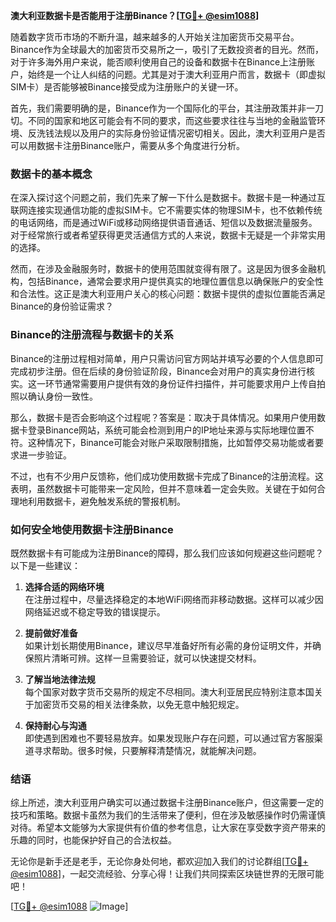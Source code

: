 **澳大利亚数据卡是否能用于注册Binance？[[TG💪+ @esim1088](https://t.me/s/esim1088)]**

随着数字货币市场的不断升温，越来越多的人开始关注加密货币交易平台。Binance作为全球最大的加密货币交易所之一，吸引了无数投资者的目光。然而，对于许多海外用户来说，能否顺利使用自己的设备和数据卡在Binance上注册账户，始终是一个让人纠结的问题。尤其是对于澳大利亚用户而言，数据卡（即虚拟SIM卡）是否能够被Binance接受成为注册账户的关键一环。

首先，我们需要明确的是，Binance作为一个国际化的平台，其注册政策并非一刀切。不同的国家和地区可能会有不同的要求，而这些要求往往与当地的金融监管环境、反洗钱法规以及用户的实际身份验证情况密切相关。因此，澳大利亚用户是否可以用数据卡注册Binance账户，需要从多个角度进行分析。

### 数据卡的基本概念

在深入探讨这个问题之前，我们先来了解一下什么是数据卡。数据卡是一种通过互联网连接实现通信功能的虚拟SIM卡。它不需要实体的物理SIM卡，也不依赖传统的电话网络，而是通过WiFi或移动网络提供语音通话、短信以及数据流量服务。对于经常旅行或者希望获得更灵活通信方式的人来说，数据卡无疑是一个非常实用的选择。

然而，在涉及金融服务时，数据卡的使用范围就变得有限了。这是因为很多金融机构，包括Binance，通常会要求用户提供真实的地理位置信息以确保账户的安全性和合法性。这正是澳大利亚用户关心的核心问题：数据卡提供的虚拟位置能否满足Binance的身份验证需求？

### Binance的注册流程与数据卡的关系

Binance的注册过程相对简单，用户只需访问官方网站并填写必要的个人信息即可完成初步注册。但在后续的身份验证阶段，Binance会对用户的真实身份进行核实。这一环节通常需要用户提供有效的身份证件扫描件，并可能要求用户上传自拍照以确认身份一致性。

那么，数据卡是否会影响这个过程呢？答案是：取决于具体情况。如果用户使用数据卡登录Binance网站，系统可能会检测到用户的IP地址来源与实际地理位置不符。这种情况下，Binance可能会对账户采取限制措施，比如暂停交易功能或者要求进一步验证。

不过，也有不少用户反馈称，他们成功使用数据卡完成了Binance的注册流程。这表明，虽然数据卡可能带来一定风险，但并不意味着一定会失败。关键在于如何合理地利用数据卡，避免触发系统的警报机制。

### 如何安全地使用数据卡注册Binance

既然数据卡有可能成为注册Binance的障碍，那么我们应该如何规避这些问题呢？以下是一些建议：

1. **选择合适的网络环境**  
   在注册过程中，尽量选择稳定的本地WiFi网络而非移动数据。这样可以减少因网络延迟或不稳定导致的错误提示。

2. **提前做好准备**  
   如果计划长期使用Binance，建议尽早准备好所有必需的身份证明文件，并确保照片清晰可辨。这样一旦需要验证，就可以快速提交材料。

3. **了解当地法律法规**  
   每个国家对数字货币交易所的规定不尽相同。澳大利亚居民应特别注意本国关于加密货币交易的相关法律条款，以免无意中触犯规定。

4. **保持耐心与沟通**  
   即使遇到困难也不要轻易放弃。如果发现账户存在问题，可以通过官方客服渠道寻求帮助。很多时候，只要解释清楚情况，就能解决问题。

### 结语

综上所述，澳大利亚用户确实可以通过数据卡注册Binance账户，但这需要一定的技巧和策略。数据卡虽然为我们的生活带来了便利，但在涉及敏感操作时仍需谨慎对待。希望本文能够为大家提供有价值的参考信息，让大家在享受数字资产带来的乐趣的同时，也能保护好自己的合法权益。

无论你是新手还是老手，无论你身处何地，都欢迎加入我们的讨论群组[[TG💪+ @esim1088](https://t.me/s/esim1088)]，一起交流经验、分享心得！让我们共同探索区块链世界的无限可能吧！

[[TG💪+ @esim1088](https://t.me/s/esim1088) ![Image](https://i.postimg.cc/4NQfJmqS/Snipaste-2025-05-13-00-14-12.png)]